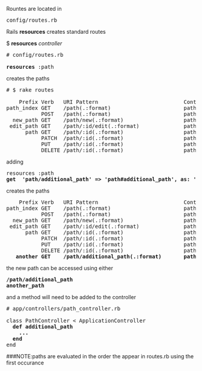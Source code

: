 Rountes are located in
<pre>
config/routes.rb
</pre>

Rails <b>resources</b> creates standard routes

$ <b>resources</b> <em>controller</em>  

<pre>
# config/routes.rb

<b>resources</b> :path
</pre>
creates the paths
<pre>
# $ rake routes

    Prefix Verb   URI Pattern                           Controller#Action
path_index GET    /path(.:format)                       path#index
           POST   /path(.:format)                       path#create
  new_path GET    /path/new(.:format)                   path#new
 edit_path GET    /path/:id/edit(.:format)              path#edit
      path GET    /path/:id(.:format)                   path#show
           PATCH  /path/:id(.:format)                   path#update
           PUT    /path/:id(.:format)                   path#update
           DELETE /path/:id(.:format)                   path#destroy
</pre>

adding
<pre>
resources :path
<b>get  'path/additional_path' => 'path#additional_path', as: 'another'</b>
</pre>

creates the paths
<pre>
    Prefix Verb   URI Pattern                           Controller#Action
path_index GET    /path(.:format)                       path#index
           POST   /path(.:format)                       path#create
  new_path GET    /path/new(.:format)                   path#new
 edit_path GET    /path/:id/edit(.:format)              path#edit
      path GET    /path/:id(.:format)                   path#show
           PATCH  /path/:id(.:format)                   path#update
           PUT    /path/:id(.:format)                   path#update
           DELETE /path/:id(.:format)                   path#destroy
   <b>another GET    /path/additional_path(.:format)       path#additional_path</b>
</pre>

the new path can be accessed using either
<pre>
<b>/path/additional_path  
another_path</b>
</pre>

and a method will need to be added to the controller
<pre>
# app/controllers/path_controller.rb

class PathController < ApplicationController
  <b>def additional_path
    ...
  end</b>
end
</pre>

###NOTE:paths are evaluated in the order the appear in routes.rb using the first occurance
